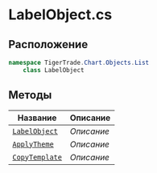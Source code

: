 
# LabelObject.cs
## Расположение
```csharp
namespace TigerTrade.Chart.Objects.List  
    class LabelObject
```

## Методы
| Название | Описание |
| --- | --- |
| [`LabelObject`](./Методы/LabelObject.md) | *Описание* |
| [`ApplyTheme`](./Методы/ApplyTheme.md) | *Описание* |
| [`CopyTemplate`](./Методы/CopyTemplate.md) | *Описание* |
